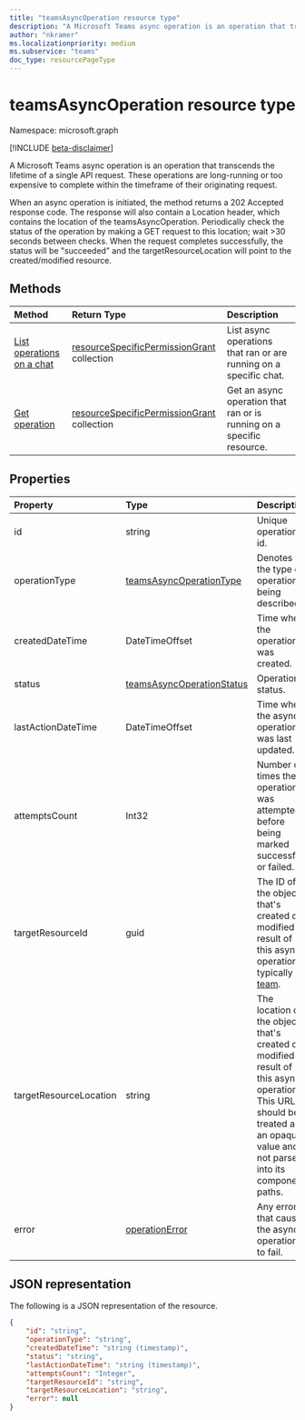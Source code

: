 ```yaml
---
title: "teamsAsyncOperation resource type"
description: "A Microsoft Teams async operation is an operation that transcends the lifetime of a single API request. "
author: "nkramer"
ms.localizationpriority: medium
ms.subservice: "teams"
doc_type: resourcePageType
---
```


# teamsAsyncOperation resource type

Namespace: microsoft.graph

[!INCLUDE [beta-disclaimer](../../includes/beta-disclaimer.md)]

A Microsoft Teams async operation is an operation that transcends the lifetime of a single API request. 
These operations are long-running or too expensive to complete within the timeframe of their originating request.

When an async operation is initiated, the method returns a 202 Accepted response code. 
The response will also contain a Location header, which contains the location of the teamsAsyncOperation. 
Periodically check the status of the operation by making a GET request to this location; wait >30 seconds between checks.
When the request completes successfully, the status will be "succeeded" and the targetResourceLocation will point to the created/modified resource.

## Methods

|  Method                                                                   |  Return Type                                                                     | Description                                                       | 
| :------------------------------------------------------------------------ | :------------------------------------------------------------------------------- | :---------------------------------------------------------------- |
| [List operations on a chat](../api/chat-list-operations.md)               | [resourceSpecificPermissionGrant](resourcespecificpermissiongrant.md) collection | List async operations that ran or are running on a specific chat. |
| [Get operation](../api/teamsasyncoperation-get.md)                   | [resourceSpecificPermissionGrant](resourcespecificpermissiongrant.md) collection | Get an async operation that ran or is running on a specific resource. |

## Properties

| Property | Type	| Description |
|:---------------|:--------|:----------|
|id|string |Unique operation id.|
|operationType|[teamsAsyncOperationType](teamsasyncoperationtype.md) |Denotes the type of operation being described. |
|createdDateTime|DateTimeOffset |Time when the operation was created.|
|status|[teamsAsyncOperationStatus](teamsasyncoperationstatus.md)| Operation status.|
|lastActionDateTime|DateTimeOffset |Time when the async operation was last updated.|
|attemptsCount|Int32|Number of times the operation was attempted before being marked successful or failed.|
|targetResourceId|guid |The ID of the object that's created or modified as result of this async operation, typically a [team](../resources/team.md).|
|targetResourceLocation|string|The location of the object that's created or modified as result of this async operation. This URL should be treated as an opaque value and not parsed into its component paths.|
|error|[operationError](operationerror.md)|Any error that causes the async operation to fail.|

## JSON representation

The following is a JSON representation of the resource.

<!-- {
  "blockType": "resource",
  "keyProperty": "id",
  "@odata.type": "microsoft.graph.teamsAsyncOperation"
}-->

```json
{
    "id": "string",
    "operationType": "string",
    "createdDateTime": "string (timestamp)",
    "status": "string",
    "lastActionDateTime": "string (timestamp)",
    "attemptsCount": "Integer",
    "targetResourceId": "string",
    "targetResourceLocation": "string",
    "error": null
}
```

<!-- uuid: 20fd7863-9545-40d4-ae8f-fee2d115a690
2015-10-25 14:57:30 UTC -->
<!--
{
  "type": "#page.annotation",
  "description": "teams async operation resource",
  "keywords": "",
  "section": "documentation",
  "tocPath": "",
  "suppressions": []
}
-->


